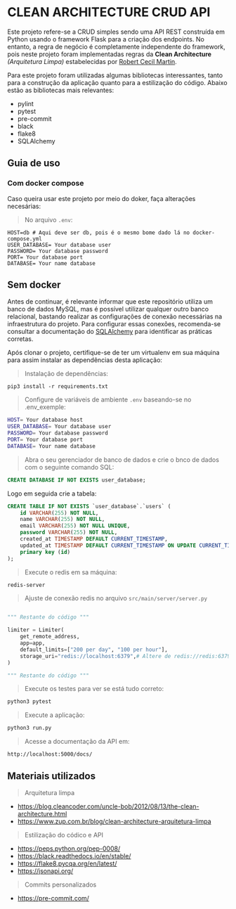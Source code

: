 # CLEAN ARCHITECTURE CRUD API

Este projeto refere-se a CRUD simples sendo uma API REST construída em Python usando o framework Flask para a criação dos endpoints. No entanto, a regra de negócio é completamente independente do framework, pois neste projeto foram implementadas regras da **Clean Architecture** *(Arquitetura Limpa)* estabelecidas por [Robert Cecil Martin](https://pt.wikipedia.org/wiki/Robert_Cecil_Martin).

Para este projeto foram utilizadas algumas bibliotecas interessantes, tanto para a construção da aplicação quanto para a estilização do código. Abaixo estão as bibliotecas mais relevantes:

* pylint
* pytest
* pre-commit
* black
* flake8
* SQLAlchemy

## Guia de uso

### Com docker compose

Caso queira usar este projeto por meio do doker, faça alterações necesárias:
> No arquivo `.env`:
~~~
HOST=db # Aqui deve ser db, pois é o mesmo bome dado lá no docker-compose.yml
USER_DATABASE= Your database user
PASSWORD= Your database password
PORT= Your database port
DATABASE= Your name database
~~~

## Sem docker
Antes de continuar, é relevante informar que este repositório utiliza um banco de dados MySQL, mas é possível utilizar qualquer outro banco relacional, bastando realizar as configurações de conexão necessárias na infraestrutura do projeto. Para configurar essas conexões, recomenda-se consultar a documentação do [SQLAlchemy](https://docs.sqlalchemy.org/en/20/dialects/) para identificar as práticas corretas.

Após clonar o projeto, certifique-se de ter um virtualenv em sua máquina para assim instalar as dependências desta aplicação:

> Instalação de dependências:
~~~
pip3 install -r requirements.txt
~~~

> Configure de variáveis de ambiente `.env` baseando-se no .env_exemple:
~~~ bash
HOST= Your database host
USER_DATABASE= Your database user
PASSWORD= Your database password
PORT= Your database port
DATABASE= Your name database
~~~

> Abra o seu gerenciador de banco de dados e crie o bnco de dados com o seguinte comando SQL:
~~~ SQL
CREATE DATABASE IF NOT EXISTS user_database;
~~~
Logo em seguida crie a tabela:
~~~ SQL
CREATE TABLE IF NOT EXISTS `user_database`.`users` (
    id VARCHAR(255) NOT NULL,
    name VARCHAR(255) NOT NULL,
    email VARCHAR(255) NOT NULL UNIQUE,
    password VARCHAR(255) NOT NULL,
    created_at TIMESTAMP DEFAULT CURRENT_TIMESTAMP,
    updated_at TIMESTAMP DEFAULT CURRENT_TIMESTAMP ON UPDATE CURRENT_TIMESTAMP,
    primary key (id)
);
~~~
> Execute o redis em sa máquina:
~~~ bash
redis-server
~~~
> Ajuste de conexão redis no arquivo `src/main/server/server.py`
~~~ python

""" Restante do código """

limiter = Limiter(
    get_remote_address,
    app=app,
    default_limits=["200 per day", "100 per hour"],
    storage_uri="redis://localhost:6379",# Altere de redis://redis:6379 para redis://localhost:6379
)

""" Restante do código """
~~~
> Execute os testes para ver se está tudo correto:
~~~ bash
python3 pytest
~~~ 

> Execute a aplicação:
~~~ bash
python3 run.py
~~~

> Acesse a documentação da API em:
~~~
http://localhost:5000/docs/
~~~

## Materiais utilizados

> Arquitetura limpa

* https://blog.cleancoder.com/uncle-bob/2012/08/13/the-clean-architecture.html
* https://www.zup.com.br/blog/clean-architecture-arquitetura-limpa

> Estilização do códico e API

* https://peps.python.org/pep-0008/
* https://black.readthedocs.io/en/stable/
* https://flake8.pycqa.org/en/latest/
* https://jsonapi.org/

> Commits personalizados

* https://pre-commit.com/
